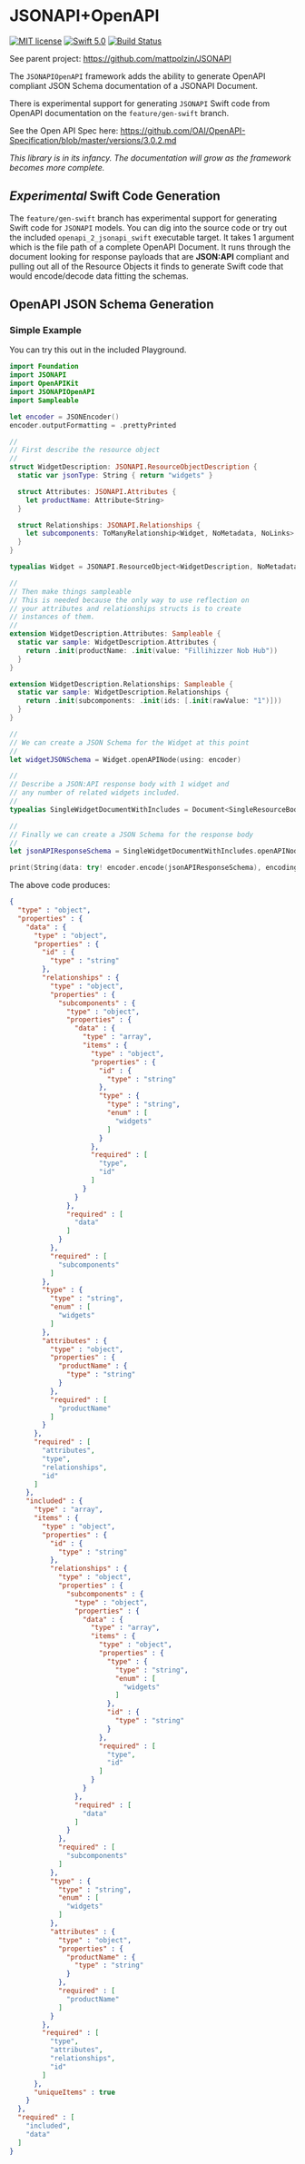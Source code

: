 # JSONAPI+OpenAPI
[![MIT license](http://img.shields.io/badge/license-MIT-lightgrey.svg)](http://opensource.org/licenses/MIT) [![Swift 5.0](http://img.shields.io/badge/Swift-5.0-blue.svg)](https://swift.org) [![Build Status](https://app.bitrise.io/app/2ae0b5578e1905b8/status.svg?token=T8UAUN08e1_GnYk1z3P98g&branch=master)](https://app.bitrise.io/app/2ae0b5578e1905b8)

See parent project: https://github.com/mattpolzin/JSONAPI

The `JSONAPIOpenAPI` framework adds the ability to generate OpenAPI compliant JSON Schema documentation of a JSONAPI Document.

There is experimental support for generating `JSONAPI` Swift code from OpenAPI documentation on the `feature/gen-swift` branch.

See the Open API Spec here: https://github.com/OAI/OpenAPI-Specification/blob/master/versions/3.0.2.md

*This library is in its infancy. The documentation will grow as the framework becomes more complete.*

## _Experimental_ Swift Code Generation

The `feature/gen-swift` branch has experimental support for generating Swift code for `JSONAPI` models. You can dig into the source code or try out the included `openapi_2_jsonapi_swift` executable target. It takes 1 argument which is the file path of a complete OpenAPI Document. It runs through the document looking for response payloads that are **JSON:API** compliant and pulling out all of the Resource Objects it finds to generate Swift code that would encode/decode data fitting the schemas.

## OpenAPI JSON Schema Generation
### Simple Example
You can try this out in the included Playground.

```swift
import Foundation
import JSONAPI
import OpenAPIKit
import JSONAPIOpenAPI
import Sampleable

let encoder = JSONEncoder()
encoder.outputFormatting = .prettyPrinted

//
// First describe the resource object
//
struct WidgetDescription: JSONAPI.ResourceObjectDescription {
  static var jsonType: String { return "widgets" }

  struct Attributes: JSONAPI.Attributes {
    let productName: Attribute<String>
  }

  struct Relationships: JSONAPI.Relationships {
    let subcomponents: ToManyRelationship<Widget, NoMetadata, NoLinks>
  }
}

typealias Widget = JSONAPI.ResourceObject<WidgetDescription, NoMetadata, NoLinks, String>

//
// Then make things sampleable
// This is needed because the only way to use reflection on
// your attributes and relationships structs is to create
// instances of them.
//
extension WidgetDescription.Attributes: Sampleable {
  static var sample: WidgetDescription.Attributes {
    return .init(productName: .init(value: "Fillihizzer Nob Hub"))
  }
}

extension WidgetDescription.Relationships: Sampleable {
  static var sample: WidgetDescription.Relationships {
    return .init(subcomponents: .init(ids: [.init(rawValue: "1")]))
  }
}

//
// We can create a JSON Schema for the Widget at this point
//
let widgetJSONSchema = Widget.openAPINode(using: encoder)

//
// Describe a JSON:API response body with 1 widget and
// any number of related widgets included.
//
typealias SingleWidgetDocumentWithIncludes = Document<SingleResourceBody<Widget>, NoMetadata, NoLinks, Include1<Widget>, NoAPIDescription, UnknownJSONAPIError>

//
// Finally we can create a JSON Schema for the response body
//
let jsonAPIResponseSchema = SingleWidgetDocumentWithIncludes.openAPINode(using: encoder)

print(String(data: try! encoder.encode(jsonAPIResponseSchema), encoding: .utf8)!)
```

The above code produces:
```json
{
  "type" : "object",
  "properties" : {
    "data" : {
      "type" : "object",
      "properties" : {
        "id" : {
          "type" : "string"
        },
        "relationships" : {
          "type" : "object",
          "properties" : {
            "subcomponents" : {
              "type" : "object",
              "properties" : {
                "data" : {
                  "type" : "array",
                  "items" : {
                    "type" : "object",
                    "properties" : {
                      "id" : {
                        "type" : "string"
                      },
                      "type" : {
                        "type" : "string",
                        "enum" : [
                          "widgets"
                        ]
                      }
                    },
                    "required" : [
                      "type",
                      "id"
                    ]
                  }
                }
              },
              "required" : [
                "data"
              ]
            }
          },
          "required" : [
            "subcomponents"
          ]
        },
        "type" : {
          "type" : "string",
          "enum" : [
            "widgets"
          ]
        },
        "attributes" : {
          "type" : "object",
          "properties" : {
            "productName" : {
              "type" : "string"
            }
          },
          "required" : [
            "productName"
          ]
        }
      },
      "required" : [
        "attributes",
        "type",
        "relationships",
        "id"
      ]
    },
    "included" : {
      "type" : "array",
      "items" : {
        "type" : "object",
        "properties" : {
          "id" : {
            "type" : "string"
          },
          "relationships" : {
            "type" : "object",
            "properties" : {
              "subcomponents" : {
                "type" : "object",
                "properties" : {
                  "data" : {
                    "type" : "array",
                    "items" : {
                      "type" : "object",
                      "properties" : {
                        "type" : {
                          "type" : "string",
                          "enum" : [
                            "widgets"
                          ]
                        },
                        "id" : {
                          "type" : "string"
                        }
                      },
                      "required" : [
                        "type",
                        "id"
                      ]
                    }
                  }
                },
                "required" : [
                  "data"
                ]
              }
            },
            "required" : [
              "subcomponents"
            ]
          },
          "type" : {
            "type" : "string",
            "enum" : [
              "widgets"
            ]
          },
          "attributes" : {
            "type" : "object",
            "properties" : {
              "productName" : {
                "type" : "string"
              }
            },
            "required" : [
              "productName"
            ]
          }
        },
        "required" : [
          "type",
          "attributes",
          "relationships",
          "id"
        ]
      },
      "uniqueItems" : true
    }
  },
  "required" : [
    "included",
    "data"
  ]
}
```
